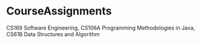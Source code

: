 # CourseAssignments
CS169 Software Engineering, CS106A Programming Methodologies in Java, CS61B Data Structures and Algorithm
